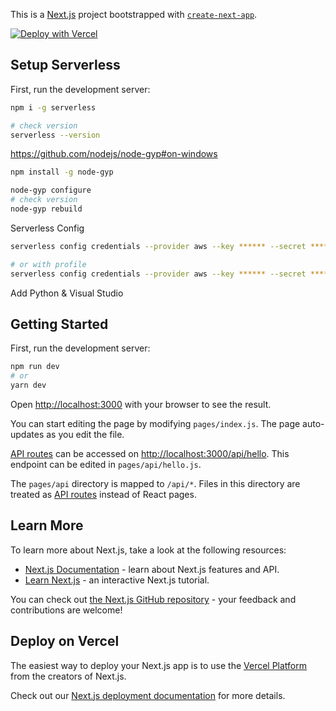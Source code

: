 This is a [Next.js](https://nextjs.org/) project bootstrapped with [`create-next-app`](https://github.com/vercel/next.js/tree/canary/packages/create-next-app).

[![Deploy with Vercel](https://vercel.com/button)](https://vercel.com/new/git/external?repository-url=https://github.com/alamariful1727/nextjs-test-app)

## Setup Serverless

First, run the development server:

```bash
npm i -g serverless

# check version
serverless --version
```

https://github.com/nodejs/node-gyp#on-windows

```bash
npm install -g node-gyp

node-gyp configure
# check version
node-gyp rebuild
```

Serverless Config

```bash
serverless config credentials --provider aws --key ****** --secret ******

# or with profile
serverless config credentials --provider aws --key ****** --secret ****** --profile serverless-testing-arif-typhoon
```

Add Python & Visual Studio

## Getting Started

First, run the development server:

```bash
npm run dev
# or
yarn dev
```

Open [http://localhost:3000](http://localhost:3000) with your browser to see the result.

You can start editing the page by modifying `pages/index.js`. The page auto-updates as you edit the file.

[API routes](https://nextjs.org/docs/api-routes/introduction) can be accessed on [http://localhost:3000/api/hello](http://localhost:3000/api/hello). This endpoint can be edited in `pages/api/hello.js`.

The `pages/api` directory is mapped to `/api/*`. Files in this directory are treated as [API routes](https://nextjs.org/docs/api-routes/introduction) instead of React pages.

## Learn More

To learn more about Next.js, take a look at the following resources:

- [Next.js Documentation](https://nextjs.org/docs) - learn about Next.js features and API.
- [Learn Next.js](https://nextjs.org/learn) - an interactive Next.js tutorial.

You can check out [the Next.js GitHub repository](https://github.com/vercel/next.js/) - your feedback and contributions are welcome!

## Deploy on Vercel

The easiest way to deploy your Next.js app is to use the [Vercel Platform](https://vercel.com/import?utm_medium=default-template&filter=next.js&utm_source=create-next-app&utm_campaign=create-next-app-readme) from the creators of Next.js.

Check out our [Next.js deployment documentation](https://nextjs.org/docs/deployment) for more details.
